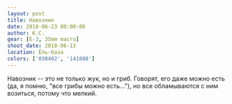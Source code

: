 ```yaml
---
layout: post
title: Навозник
date: 2018-06-23 00:00:00
author: К.С.
gear: [E-3, 35mm macro]
shoot_date: 2018-06-13
location: Ёль-база
colors: ['030402', '141808']
---
```

Навозник -- это не только жук, но и гриб. Говорят, его даже можно есть (да, я помню, "все грибы можно есть..."), но все обламываются с ним возиться, потому что мелкий.
